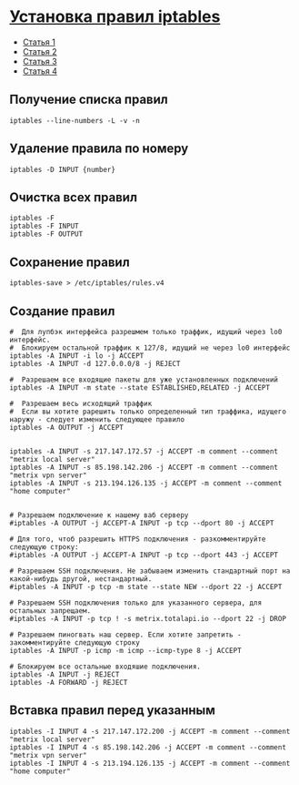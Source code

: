 [Установка правил iptables](https://selectel.ru/blog/setup-iptables-linux/)
=======================================================================================

- [Статья 1](https://profhelp.com.ua/content/configuring-iptables-ubuntu-1204-web-server)
- [Статья 2](https://unlix.ru/начальная-установка-и-настройка-iptables/)
- [Статья 3](https://timeweb.com/ru/community/articles/nastroyka-iptables-dlya-chaynikov)
- [Статья 4](https://tinyurl.com/23avrrx4)


Получение списка правил
-----------------------

    iptables --line-numbers -L -v -n


Удаление правила по номеру
--------------------------

    iptables -D INPUT {number}


Очистка всех правил
-------------------
    
    iptables -F
    iptables -F INPUT
    iptables -F OUTPUT


Сохранение правил
-----------------

    iptables-save > /etc/iptables/rules.v4


Создание правил
---------------

	#  Для лупбэк интерфейса разрешмем только траффик, идущий через lo0 интерфейс.
	#  Блокируем остальной траффик к 127/8, идущий не через lo0 интерфейс
	iptables -A INPUT -i lo -j ACCEPT
	iptables -A INPUT -d 127.0.0.0/8 -j REJECT

	#  Разрешаем все входящие пакеты для уже установленных подключений
	iptables -A INPUT -m state --state ESTABLISHED,RELATED -j ACCEPT

	#  Разрешаем весь исходящий траффик
	#  Если вы хотите рарешить только определенный тип траффика, идущего наружу - следует изменить следующее правило
	iptables -A OUTPUT -j ACCEPT


	iptables -A INPUT -s 217.147.172.57 -j ACCEPT -m comment --comment "metrix local server"
	iptables -A INPUT -s 85.198.142.206 -j ACCEPT -m comment --comment "metrix vpn server"
	iptables -A INPUT -s 213.194.126.135 -j ACCEPT -m comment --comment "home computer"


	# Разрешаем подключение к нашему ваб серверу
	#iptables -A OUTPUT -j ACCEPT-A INPUT -p tcp --dport 80 -j ACCEPT

	# Для того, чтоб разрешить HTTPS подключения - разкомментируйте следующую строку:
	#iptables -A OUTPUT -j ACCEPT-A INPUT -p tcp --dport 443 -j ACCEPT

	# Разрешаем SSH подключения. Не забываем изменить стандартный порт на какой-нибудь другой, нестандартный.
	#iptables -A INPUT -p tcp -m state --state NEW --dport 22 -j ACCEPT
    
    # Разрешаем SSH подключения только для указанного сервера, для остальных запрещаем.
    #iptables -A INPUT -p tcp ! -s metrix.totalapi.io --dport 22 -j DROP

	# Разрешаем пиногвать наш сервер. Если хотите запретить - закомментируйте следующую строку
	iptables -A INPUT -p icmp -m icmp --icmp-type 8 -j ACCEPT

	# Блокируем все остальные входяшие подключения.
	iptables -A INPUT -j REJECT
	iptables -A FORWARD -j REJECT

    
Вставка правил перед указанным
------------------------------

    iptables -I INPUT 4 -s 217.147.172.200 -j ACCEPT -m comment --comment "metrix local server"
	iptables -I INPUT 4 -s 85.198.142.206 -j ACCEPT -m comment --comment "metrix vpn server"
	iptables -I INPUT 4 -s 213.194.126.135 -j ACCEPT -m comment --comment "home computer"
